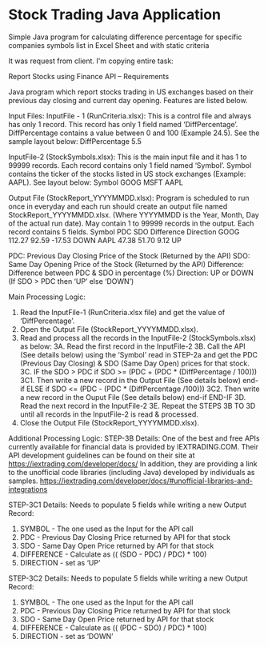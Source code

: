 # Stock Trading Java Application

Simple Java program for calculating difference percentage for specific companies symbols list in Excel Sheet and with static criteria

It was request from client. I'm copying entire task:

Report Stocks using Finance API – Requirements

Java program which report stocks trading in US exchanges based on their previous day closing and current day opening.
Features are listed below.

Input Files:
InputFile - 1 (RunCriteria.xlsx): 
This is a control file and always has only 1 record. This record has only 1 field named ‘DiffPercentage’. 
DiffPercentage contains a value between 0 and 100 (Example 24.5). See the sample layout below: 
  DiffPercentage
  5.5

InputFile-2 (StockSymbols.xlsx):
This is the main input file and it has 1 to 99999 records. Each record contains only 1 field named ‘Symbol’.
Symbol contains the ticker of the stocks listed in US stock exchanges (Example: AAPL). See layout below:
Symbol
GOOG
MSFT
AAPL

Output File (StockReport_YYYYMMDD.xlsx):
Program is scheduled to run once in everyday and each run should create an output file named StockReport_YYYYMMDD.xlsx. (Where YYYYMMDD is the Year, Month, Day of the actual run date).
May contain 1 to 99999 records in the output. Each record contains 5 fields.
Symbol	 PDC	SDO	 Difference	 Direction
GOOG	 112.27	 92.59	   -17.53	 DOWN
AAPL	 47.38	 51.70	    9.12	 UP

PDC: Previous Day Closing Price of the Stock (Returned by the API)
SDO: Same Day Opening Price of the Stock (Returned by the API)
Difference: Difference between PDC & SDO in percentage (%)
Direction: UP or DOWN (If SDO > PDC then ‘UP’ else ‘DOWN’)

Main Processing Logic:
1. Read the InputFile-1 (RunCriteria.xlsx file) and get the value of ‘DiffPercentage’.
2. Open the Output File (StockReport_YYYYMMDD.xlsx).
3. Read and process all the records in the InputFile-2 (StockSymbols.xlsx) as below:
3A. Read the first record in the InputFile-2 
3B. Call the API (See details below) using the ‘Symbol’ read in STEP-2a and get the
 PDC (Previous Day Closing) & SDO (Same Day Open) prices for that stock.
3C. IF the SDO > PDC
       if  SDO >= (PDC + (PDC * (DiffPercentage / 100))) 
3C1.       Then write a new record in the Output File (See details below)
       end-if
    ELSE
       if SDO <= (PDC - (PDC * (DiffPercentage /100)))
3C2.       Then write a new record in the Ouput File (See details below)
       end-if
    END-IF
3D. Read the next record in the InputFile-2
3E. Repeat the STEPS 3B TO 3D until all records in the InputFile-2 is read & processed.
4. Close the Output File (StockReport_YYYYMMDD.xlsx).

Additional Processing Logic:
STEP-3B Details:
One of the best and free APIs currently available for financial data is provided by IEXTRADING.COM. 
Their API development guidelines can be found on their site at https://iextrading.com/developer/docs/
In addition, they are providing a link to the unofficial code libraries (including Java) developed by
individuals as samples. https://iextrading.com/developer/docs/#unofficial-libraries-and-integrations

STEP-3C1 Details:
Needs to populate 5 fields while writing a new Output Record:
1. SYMBOL - The one used as the Input for the API call
2. PDC - Previous Day Closing Price returned by API for that stock
3. SDO - Same Day Open Price returned by API for that stock
4. DIFFERENCE - Calculate as (( (SDO - PDC) / PDC) * 100)
5. DIRECTION - set as ‘UP’

STEP-3C2 Details:
Needs to populate 5 fields while writing a new Output Record:
1.	SYMBOL - The one used as the Input for the API call
2.	PDC - Previous Day Closing Price returned by API for that stock
3.	SDO - Same Day Open Price returned by API for that stock
4.	DIFFERENCE - Calculate as (( (PDC - SDO) / PDC) * 100)
5.	DIRECTION - set as ‘DOWN’

